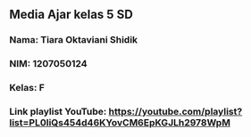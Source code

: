## Media Ajar kelas 5 SD
### Nama: Tiara Oktaviani Shidik
### NIM: 1207050124
### Kelas: F
### Link playlist YouTube: https://youtube.com/playlist?list=PL0liQs454d46KYovCM6EpKGJLh2978WpM
